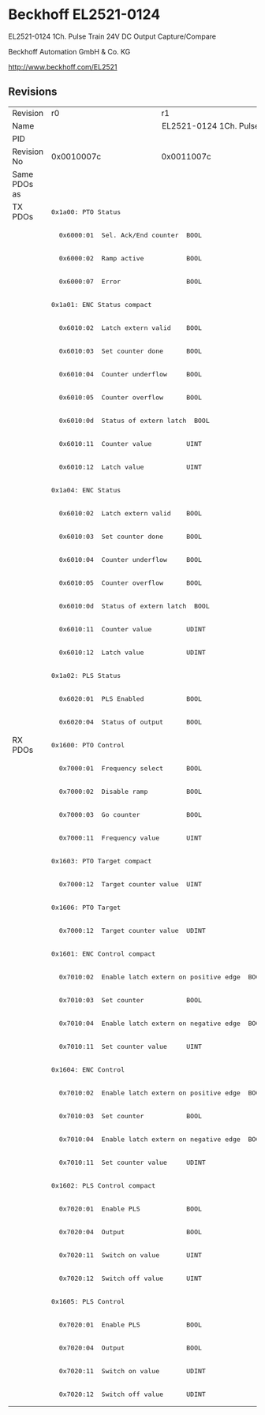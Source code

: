 # Beckhoff EL2521-0124

EL2521-0124 1Ch. Pulse Train 24V DC Output Capture/Compare

Beckhoff Automation GmbH & Co. KG

http://www.beckhoff.com/EL2521

## Revisions
<table>
<tr >
<td>Revision</td>
<td><div class="foo">r0</div></td>
<td><div class="foo">r1</div></td>
<td><div class="foo">r2</div></td>
<td><div class="foo">r3</div></td>
<td><div class="foo">r4</div></td>
</tr>
<tr >
<td>Name</td>
<td colspan=5 align="center"><div class="foo">EL2521-0124 1Ch. Pulse Train 24V DC Output Capture/Compare</div></td>
</tr>
<tr >
<td>PID</td>
<td colspan=5 align="center"><div class="foo">0x09d93052</div></td>
</tr>
<tr >
<td>Revision No</td>
<td><div class="foo">0x0010007c</div></td>
<td><div class="foo">0x0011007c</div></td>
<td><div class="foo">0x0012007c</div></td>
<td><div class="foo">0x0013007c</div></td>
<td><div class="foo">0x0014007c</div></td>
</tr>
<tr >
<td>Same PDOs as</td>
<td colspan=5 align="center"><div class="foo"></div></td>
</tr>
<tr class="txpdo pdosection">
<td rowspan=23 valign=top>TX PDOs</td>
<td colspan=5 align="left"><pre>0x1a00: PTO Status</pre></td>
<td></td>
</tr>
<tr class="txpdo">
<td colspan=2 align="left"><pre>  0x6000:01  Sel. Ack/End counter  BOOL</pre></td>
<td colspan=3 align="left"><pre>  0x6000:01  Status__Sel. Ack/End counter  BOOL</pre></td>
</tr>
<tr class="txpdo">
<td colspan=2 align="left"><pre>  0x6000:02  Ramp active           BOOL</pre></td>
<td colspan=3 align="left"><pre>  0x6000:02  Status__Ramp active   BOOL</pre></td>
</tr>
<tr class="txpdo">
<td colspan=2 align="left"><pre>  0x6000:07  Error                 BOOL</pre></td>
<td colspan=3 align="left"><pre>  0x6000:07  Status__Error         BOOL</pre></td>
</tr>
<tr class="txpdo pdosection">
<td colspan=5 align="left"><pre>0x1a01: ENC Status compact</pre></td>
</tr>
<tr class="txpdo">
<td colspan=2 align="left"><pre>  0x6010:02  Latch extern valid    BOOL</pre></td>
<td colspan=3 align="left"><pre>  0x6010:02  Status__Latch extern valid  BOOL</pre></td>
</tr>
<tr class="txpdo">
<td colspan=2 align="left"><pre>  0x6010:03  Set counter done      BOOL</pre></td>
<td colspan=3 align="left"><pre>  0x6010:03  Status__Set counter done  BOOL</pre></td>
</tr>
<tr class="txpdo">
<td colspan=2 align="left"><pre>  0x6010:04  Counter underflow     BOOL</pre></td>
<td colspan=3 align="left"><pre>  0x6010:04  Status__Counter underflow  BOOL</pre></td>
</tr>
<tr class="txpdo">
<td colspan=2 align="left"><pre>  0x6010:05  Counter overflow      BOOL</pre></td>
<td colspan=3 align="left"><pre>  0x6010:05  Status__Counter overflow  BOOL</pre></td>
</tr>
<tr class="txpdo">
<td colspan=2 align="left"><pre>  0x6010:0d  Status of extern latch  BOOL</pre></td>
<td colspan=3 align="left"><pre>  0x6010:0d  Status__Status of extern latch  BOOL</pre></td>
</tr>
<tr class="txpdo">
<td colspan=5 align="left"><pre>  0x6010:11  Counter value         UINT</pre></td>
</tr>
<tr class="txpdo">
<td colspan=5 align="left"><pre>  0x6010:12  Latch value           UINT</pre></td>
</tr>
<tr class="txpdo pdosection">
<td colspan=5 align="left"><pre>0x1a04: ENC Status</pre></td>
</tr>
<tr class="txpdo">
<td colspan=2 align="left"><pre>  0x6010:02  Latch extern valid    BOOL</pre></td>
<td colspan=3 align="left"><pre>  0x6010:02  Status__Latch extern valid  BOOL</pre></td>
</tr>
<tr class="txpdo">
<td colspan=2 align="left"><pre>  0x6010:03  Set counter done      BOOL</pre></td>
<td colspan=3 align="left"><pre>  0x6010:03  Status__Set counter done  BOOL</pre></td>
</tr>
<tr class="txpdo">
<td colspan=2 align="left"><pre>  0x6010:04  Counter underflow     BOOL</pre></td>
<td colspan=3 align="left"><pre>  0x6010:04  Status__Counter underflow  BOOL</pre></td>
</tr>
<tr class="txpdo">
<td colspan=2 align="left"><pre>  0x6010:05  Counter overflow      BOOL</pre></td>
<td colspan=3 align="left"><pre>  0x6010:05  Status__Counter overflow  BOOL</pre></td>
</tr>
<tr class="txpdo">
<td colspan=2 align="left"><pre>  0x6010:0d  Status of extern latch  BOOL</pre></td>
<td colspan=3 align="left"><pre>  0x6010:0d  Status__Status of extern latch  BOOL</pre></td>
</tr>
<tr class="txpdo">
<td colspan=5 align="left"><pre>  0x6010:11  Counter value         UDINT</pre></td>
</tr>
<tr class="txpdo">
<td colspan=5 align="left"><pre>  0x6010:12  Latch value           UDINT</pre></td>
</tr>
<tr class="txpdo pdosection">
<td colspan=5 align="left"><pre>0x1a02: PLS Status</pre></td>
</tr>
<tr class="txpdo">
<td colspan=2 align="left"><pre>  0x6020:01  PLS Enabled           BOOL</pre></td>
<td colspan=3 align="left"><pre>  0x6020:01  Status__PLS Enabled   BOOL</pre></td>
</tr>
<tr class="txpdo">
<td colspan=2 align="left"><pre>  0x6020:04  Status of output      BOOL</pre></td>
<td colspan=3 align="left"><pre>  0x6020:04  Status__Status of output  BOOL</pre></td>
</tr>
<tr class="rxpdo pdosection">
<td rowspan=29 valign=top>RX PDOs</td>
<td colspan=5 align="left"><pre>0x1600: PTO Control</pre></td>
<td></td>
</tr>
<tr class="rxpdo">
<td colspan=2 align="left"><pre>  0x7000:01  Frequency select      BOOL</pre></td>
<td colspan=3 align="left"><pre>  0x7000:01  Control__Frequency select  BOOL</pre></td>
</tr>
<tr class="rxpdo">
<td colspan=2 align="left"><pre>  0x7000:02  Disable ramp          BOOL</pre></td>
<td colspan=3 align="left"><pre>  0x7000:02  Control__Disable ramp  BOOL</pre></td>
</tr>
<tr class="rxpdo">
<td colspan=2 align="left"><pre>  0x7000:03  Go counter            BOOL</pre></td>
<td colspan=3 align="left"><pre>  0x7000:03  Control__Go counter   BOOL</pre></td>
</tr>
<tr class="rxpdo">
<td colspan=5 align="left"><pre>  0x7000:11  Frequency value       UINT</pre></td>
</tr>
<tr class="rxpdo pdosection">
<td colspan=5 align="left"><pre>0x1603: PTO Target compact</pre></td>
</tr>
<tr class="rxpdo">
<td colspan=5 align="left"><pre>  0x7000:12  Target counter value  UINT</pre></td>
</tr>
<tr class="rxpdo pdosection">
<td colspan=5 align="left"><pre>0x1606: PTO Target</pre></td>
</tr>
<tr class="rxpdo">
<td colspan=5 align="left"><pre>  0x7000:12  Target counter value  UDINT</pre></td>
</tr>
<tr class="rxpdo pdosection">
<td colspan=5 align="left"><pre>0x1601: ENC Control compact</pre></td>
</tr>
<tr class="rxpdo">
<td colspan=2 align="left"><pre>  0x7010:02  Enable latch extern on positive edge  BOOL</pre></td>
<td colspan=3 align="left"><pre>  0x7010:02  Control__Enable latch extern on positive edge  BOOL</pre></td>
</tr>
<tr class="rxpdo">
<td colspan=2 align="left"><pre>  0x7010:03  Set counter           BOOL</pre></td>
<td colspan=3 align="left"><pre>  0x7010:03  Control__Set counter  BOOL</pre></td>
</tr>
<tr class="rxpdo">
<td colspan=2 align="left"><pre>  0x7010:04  Enable latch extern on negative edge  BOOL</pre></td>
<td colspan=3 align="left"><pre>  0x7010:04  Control__Enable latch extern on negative edge  BOOL</pre></td>
</tr>
<tr class="rxpdo">
<td colspan=5 align="left"><pre>  0x7010:11  Set counter value     UINT</pre></td>
</tr>
<tr class="rxpdo pdosection">
<td colspan=5 align="left"><pre>0x1604: ENC Control</pre></td>
</tr>
<tr class="rxpdo">
<td colspan=2 align="left"><pre>  0x7010:02  Enable latch extern on positive edge  BOOL</pre></td>
<td colspan=3 align="left"><pre>  0x7010:02  Control__Enable latch extern on positive edge  BOOL</pre></td>
</tr>
<tr class="rxpdo">
<td colspan=2 align="left"><pre>  0x7010:03  Set counter           BOOL</pre></td>
<td colspan=3 align="left"><pre>  0x7010:03  Control__Set counter  BOOL</pre></td>
</tr>
<tr class="rxpdo">
<td colspan=2 align="left"><pre>  0x7010:04  Enable latch extern on negative edge  BOOL</pre></td>
<td colspan=3 align="left"><pre>  0x7010:04  Control__Enable latch extern on negative edge  BOOL</pre></td>
</tr>
<tr class="rxpdo">
<td colspan=5 align="left"><pre>  0x7010:11  Set counter value     UDINT</pre></td>
</tr>
<tr class="rxpdo pdosection">
<td colspan=5 align="left"><pre>0x1602: PLS Control compact</pre></td>
</tr>
<tr class="rxpdo">
<td colspan=2 align="left"><pre>  0x7020:01  Enable PLS            BOOL</pre></td>
<td colspan=3 align="left"><pre>  0x7020:01  Control__Enable PLS   BOOL</pre></td>
</tr>
<tr class="rxpdo">
<td colspan=2 align="left"><pre>  0x7020:04  Output                BOOL</pre></td>
<td colspan=3 align="left"><pre>  0x7020:04  Control__Output       BOOL</pre></td>
</tr>
<tr class="rxpdo">
<td colspan=5 align="left"><pre>  0x7020:11  Switch on value       UINT</pre></td>
</tr>
<tr class="rxpdo">
<td colspan=5 align="left"><pre>  0x7020:12  Switch off value      UINT</pre></td>
</tr>
<tr class="rxpdo pdosection">
<td colspan=5 align="left"><pre>0x1605: PLS Control</pre></td>
</tr>
<tr class="rxpdo">
<td colspan=2 align="left"><pre>  0x7020:01  Enable PLS            BOOL</pre></td>
<td colspan=3 align="left"><pre>  0x7020:01  Control__Enable PLS   BOOL</pre></td>
</tr>
<tr class="rxpdo">
<td colspan=2 align="left"><pre>  0x7020:04  Output                BOOL</pre></td>
<td colspan=3 align="left"><pre>  0x7020:04  Control__Output       BOOL</pre></td>
</tr>
<tr class="rxpdo">
<td colspan=5 align="left"><pre>  0x7020:11  Switch on value       UDINT</pre></td>
</tr>
<tr class="rxpdo">
<td colspan=5 align="left"><pre>  0x7020:12  Switch off value      UDINT</pre></td>
</tr>
</table>

